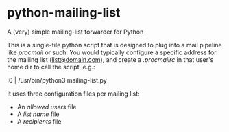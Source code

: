 <h1> python-mailing-list </h1>
A (very) simple mailing-list forwarder for Python

This is a single-file python script that is designed to plug into a mail pipeline like *procmail* or such.
You would typically configure a specific address for the mailing list (list@domain.com), and create a _.procmailrc_
in that user's home dir to call the script, e.g.:

:0
| /usr/bin/python3 mailing-list.py

It uses three configuration files per mailing list:
- An _allowed users_ file
- A _list name_ file
- A _recipients_ file
